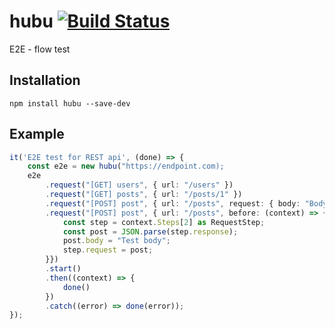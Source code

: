 # hubu [![Build Status](https://travis-ci.org/kretozaur/hubu.png)](https://travis-ci.org/kretozaur/hubu)

E2E - flow test

## Installation 

```
npm install hubu --save-dev
```
## Example
```typescript
it('E2E test for REST api', (done) => {
    const e2e = new hubu("https://endpoint.com);
    e2e
        .request("[GET] users", { url: "/users" })
        .request("[GET] posts", { url: "/posts/1" })
        .request("[POST] post", { url: "/posts", request: { body: "Body 1" } })
        .request("[POST] post", { url: "/posts", before: (context) => {
            const step = context.Steps[2] as RequestStep;
            const post = JSON.parse(step.response);
            post.body = "Test body";
            step.request = post;
        }})
        .start()
        .then((context) => {
            done()
        })
        .catch((error) => done(error));
});
```